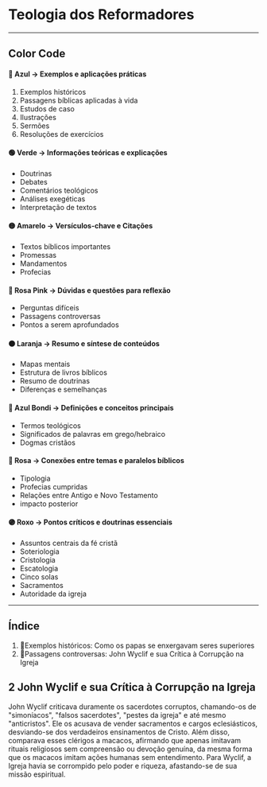 # Teologia dos Reformadores

---

## Color Code

#### 🔵 Azul → Exemplos e aplicações práticas
1. Exemplos históricos 
2. Passagens bíblicas aplicadas à vida
3. Estudos de caso 
4. Ilustrações 
5. Sermões 
6. Resoluções de exercícios

#### 🟢 Verde → Informações teóricas e explicações
- Doutrinas
- Debates
- Comentários teológicos 
- Análises exegéticas
- Interpretação de textos

#### 🟡 Amarelo → Versículos-chave e Citações
- Textos bíblicos importantes 
- Promessas
- Mandamentos
- Profecias

#### 🌸 Rosa Pink → Dúvidas e questões para reflexão
- Perguntas difíceis
- Passagens controversas
- Pontos a serem aprofundados

#### 🟠 Laranja → Resumo e síntese de conteúdos
- Mapas mentais
- Estrutura de livros bíblicos
- Resumo de doutrinas
- Diferenças e semelhanças

#### 🔷 Azul Bondi → Definições e conceitos principais
- Termos teológicos
- Significados de palavras em grego/hebraico
- Dogmas cristãos

#### 🌷 Rosa → Conexões entre temas e paralelos bíblicos
- Tipologia
- Profecias cumpridas
- Relações entre Antigo e Novo Testamento
- impacto posterior

#### 🟣 Roxo → Pontos críticos e doutrinas essenciais
- Assuntos centrais da fé cristã
- Soteriologia
- Cristologia
- Escatologia  
- Cinco solas
- Sacramentos 
- Autoridade da igreja


--- 

## Índice

1. 🔵Exemplos históricos: Como os papas se enxergavam seres superiores 
2. 🌸Passagens controversas: John Wyclif e sua Crítica à Corrupção na Igreja



## 2 John Wyclif e sua Crítica à Corrupção na Igreja

John Wyclif criticava duramente os sacerdotes corruptos, chamando-os de "simoníacos", "falsos sacerdotes", "pestes da igreja" e até mesmo "anticristos". Ele os acusava de vender sacramentos e cargos eclesiásticos, desviando-se dos verdadeiros ensinamentos de Cristo. Além disso, comparava esses clérigos a macacos, afirmando que apenas imitavam rituais religiosos sem compreensão ou devoção genuína, da mesma forma que os macacos imitam ações humanas sem entendimento. Para Wyclif, a Igreja havia se corrompido pelo poder e riqueza, afastando-se de sua missão espiritual.










